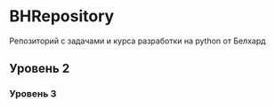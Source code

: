 # BHRepository
Репозиторий с задачами и курса разработки на python от Белхард


## Уровень 2

### Уровень 3

